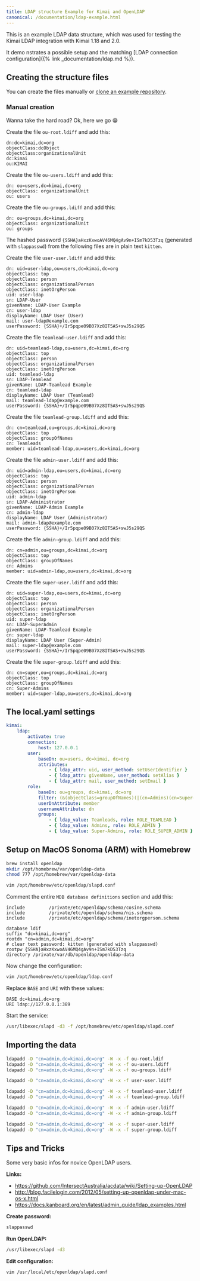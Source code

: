 ```yaml
---
title: LDAP structure Example for Kimai and OpenLDAP
canonical: /documentation/ldap-example.html
---
```


This is an example LDAP data structure, which was used for testing the Kimai LDAP integration with Kimai 1.18 and 2.0.

It demo nstrates a possible setup and the matching [LDAP connection configuration]({% link _documentation/ldap.md %}). 

## Creating the structure files

You can create the files manually or [clone an example repository](https://github.com/kevinpapst/kimai-ldap-example).

### Manual creation

Wanna take the hard road? Ok, here we go 😁

Create the file `ou-root.ldiff` and add this:
```
dn:dc=kimai,dc=org
objectClass:dcObject
objectClass:organizationalUnit
dc:kimai
ou:KIMAI
```

Create the file `ou-users.ldiff` and add this:
```
dn: ou=users,dc=kimai,dc=org
objectClass: organizationalUnit
ou: users
```

Create the file `ou-groups.ldiff` and add this:
```
dn: ou=groups,dc=kimai,dc=org
objectClass: organizationalUnit
ou: groups
```

The hashed password `{SSHA}aHxzKxwoAV46MQ4gAv9n+ISm7kD53Tzq` (generated with `slappasswd`) from the following files are in plain text `kitten`.

Create the file `user-user.ldiff` and add this:
```
dn: uid=user-ldap,ou=users,dc=kimai,dc=org
objectClass: top
objectClass: person
objectClass: organizationalPerson
objectClass: inetOrgPerson
uid: user-ldap
sn: LDAP-User
givenName: LDAP-User Example
cn: user-ldap
displayName: LDAP User (User)
mail: user-ldap@example.com
userPassword: {SSHA}+/Ir5pqpe09B07Xz8IT5AS+swJ5s29QS
```

Create the file `teamlead-user.ldiff` and add this:
```
dn: uid=teamlead-ldap,ou=users,dc=kimai,dc=org
objectClass: top
objectClass: person
objectClass: organizationalPerson
objectClass: inetOrgPerson
uid: teamlead-ldap
sn: LDAP-Teamlead
givenName: LDAP-Teamlead Example
cn: teamlead-ldap
displayName: LDAP User (Teamlead)
mail: teamlead-ldap@example.com
userPassword: {SSHA}+/Ir5pqpe09B07Xz8IT5AS+swJ5s29QS
```

Create the file `teamlead-group.ldiff` and add this:
```
dn: cn=teamlead,ou=groups,dc=kimai,dc=org
objectClass: top
objectClass: groupOfNames
cn: Teamleads
member: uid=teamlead-ldap,ou=users,dc=kimai,dc=org
```

Create the file `admin-user.ldiff` and add this:
```
dn: uid=admin-ldap,ou=users,dc=kimai,dc=org
objectClass: top
objectClass: person
objectClass: organizationalPerson
objectClass: inetOrgPerson
uid: admin-ldap
sn: LDAP-Administrator
givenName: LDAP-Admin Example
cn: admin-ldap
displayName: LDAP User (Administrator)
mail: admin-ldap@example.com
userPassword: {SSHA}+/Ir5pqpe09B07Xz8IT5AS+swJ5s29QS
```

Create the file `admin-group.ldiff` and add this:
```
dn: cn=admin,ou=groups,dc=kimai,dc=org
objectClass: top
objectClass: groupOfNames
cn: Admins
member: uid=admin-ldap,ou=users,dc=kimai,dc=org
```

Create the file `super-user.ldiff` and add this:
```
dn: uid=super-ldap,ou=users,dc=kimai,dc=org
objectClass: top
objectClass: person
objectClass: organizationalPerson
objectClass: inetOrgPerson
uid: super-ldap
sn: LDAP-SuperAdmin
givenName: LDAP-Teamlead Example
cn: super-ldap
displayName: LDAP User (Super-Admin)
mail: super-ldap@example.com
userPassword: {SSHA}+/Ir5pqpe09B07Xz8IT5AS+swJ5s29QS
```

Create the file `super-group.ldiff` and add this:
```
dn: cn=super,ou=groups,dc=kimai,dc=org
objectClass: top
objectClass: groupOfNames
cn: Super-Admins
member: uid=super-ldap,ou=users,dc=kimai,dc=org
```

## The local.yaml settings

```yaml
kimai:
    ldap:
        activate: true
        connection:
            host: 127.0.0.1
        user:
            baseDn: ou=users, dc=kimai, dc=org
            attributes:
                - { ldap_attr: uid, user_method: setUserIdentifier }
                - { ldap_attr: givenName, user_method: setAlias }
                - { ldap_attr: mail, user_method: setEmail }
        role:
            baseDn: ou=groups, dc=kimai, dc=org
            filter: (&(objectClass=groupOfNames)(|(cn=Admins)(cn=Super-Admins)(cn=Teamleads)))
            userDnAttribute: member
            usernameAttribute: dn
            groups:
                - { ldap_value: Teamleads, role: ROLE_TEAMLEAD }
                - { ldap_value: Admins, role: ROLE_ADMIN }
                - { ldap_value: Super-Admins, role: ROLE_SUPER_ADMIN }
```

## Setup on MacOS Sonoma (ARM) with Homebrew

```bash
brew install openldap
mkdir /opt/homebrew/var/openldap-data
chmod 777 /opt/homebrew/var/openldap-data
```

```bash
vim /opt/homebrew/etc/openldap/slapd.conf
```

Comment the entire `MDB database definitions` section and add this:

```
include         /private/etc/openldap/schema/cosine.schema
include         /private/etc/openldap/schema/nis.schema
include         /private/etc/openldap/schema/inetorgperson.schema

database ldif
suffix "dc=kimai,dc=org"
rootdn "cn=admin,dc=kimai,dc=org"
# clear text password: kitten (generated with slappasswd)
rootpw {SSHA}aHxzKxwoAV46MQ4gAv9n+ISm7kD53Tzq
directory /private/var/db/openldap/openldap-data
```

Now change the configuration:
```bash
vim /opt/homebrew/etc/openldap/ldap.conf
```

Replace `BASE` and `URI` with these values:
```
BASE dc=kimai,dc=org
URI ldap://127.0.0.1:389
```

Start the service:
```bash 
/usr/libexec/slapd -d3 -f /opt/homebrew/etc/openldap/slapd.conf
```

## Importing the data

```bash
ldapadd -D "cn=admin,dc=kimai,dc=org" -W -x -f ou-root.ldif
ldapadd -D "cn=admin,dc=kimai,dc=org" -W -x -f ou-users.ldiff
ldapadd -D "cn=admin,dc=kimai,dc=org" -W -x -f ou-groups.ldiff

ldapadd -D "cn=admin,dc=kimai,dc=org" -W -x -f user-user.ldiff

ldapadd -D "cn=admin,dc=kimai,dc=org" -W -x -f teamlead-user.ldiff
ldapadd -D "cn=admin,dc=kimai,dc=org" -W -x -f teamlead-group.ldiff

ldapadd -D "cn=admin,dc=kimai,dc=org" -W -x -f admin-user.ldiff
ldapadd -D "cn=admin,dc=kimai,dc=org" -W -x -f admin-group.ldiff

ldapadd -D "cn=admin,dc=kimai,dc=org" -W -x -f super-user.ldiff
ldapadd -D "cn=admin,dc=kimai,dc=org" -W -x -f super-group.ldiff
```


## Tips and Tricks

Some very basic infos for novice OpenLDAP users.

**Links:**

- https://github.com/IntersectAustralia/acdata/wiki/Setting-up-OpenLDAP
- http://blog.facilelogin.com/2012/05/setting-up-openldap-under-mac-os-x.html
- https://docs.kanboard.org/en/latest/admin_guide/ldap_examples.html

**Create password:**

```bash
slappasswd
```

**Run OpenLDAP:**

```bash
/usr/libexec/slapd -d3
```

**Edit configuration:**

```bash
vim /usr/local/etc/openldap/slapd.conf
```
